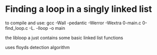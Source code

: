 # Finding a loop in a singly linked list

to compile and use:
gcc -Wall -pedantic -Werror -Wextra 0-main.c 0-find_loop.c -L. -lloop -o main

the libloop a just contains some basic linked list functions

uses floyds detection algorithm
